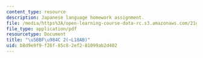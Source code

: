 ```yaml
---
content_type: resource
description: Japanese language homework assignment.
file: /media/https%3A/open-learning-course-data-rc.s3.amazonaws.com/21g-504-japanese-iv-spring-2009/b8d9e9f9f26f85c82ef281099ab2d402_MIT21G_504S09_hw18.pdf
file_type: application/pdf
resourcetype: Document
title: "\u5BBF\u984C 2(~L18AB)"
uid: b8d9e9f9-f26f-85c8-2ef2-81099ab2d402
---
```

